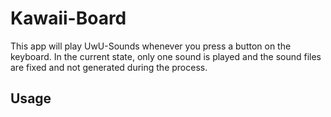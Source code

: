 # Kawaii-Board

This app will play UwU-Sounds whenever you press a button on the keyboard.
In the current state, only one sound is played and the sound files are fixed and not generated during the process.

## Usage